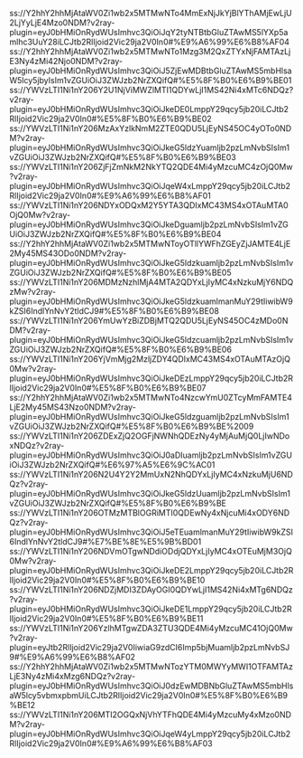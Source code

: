 ss://Y2hhY2hhMjAtaWV0Zi1wb2x5MTMwNTo4MmExNjJkYjBlYThAMjEwLjU2LjYyLjE4Mzo0NDM?v2ray-plugin=eyJ0bHMiOnRydWUsImhvc3QiOiJqY2tyNTBtbGluZTAwMS5lYXp5amlhc3UuY28iLCJtb2RlIjoid2Vic29ja2V0In0#%E9%A6%99%E6%B8%AF04
ss://Y2hhY2hhMjAtaWV0Zi1wb2x5MTMwNTo1Mzg3M2QxZTYxNjFAMTAzLjE3Ny4zMi42Njo0NDM?v2ray-plugin=eyJ0bHMiOnRydWUsImhvc3QiOiJ5ZjEwMDBtbGluZTAwMS5mbHlsaW5lcy5jbyIsIm1vZGUiOiJ3ZWJzb2NrZXQifQ#%E5%8F%B0%E6%B9%BE01
ss://YWVzLTI1Ni1nY206Y2U1NjViMWZlMTI1QDYwLjI1MS42Ni4xMTc6NDQz?v2ray-plugin=eyJ0bHMiOnRydWUsImhvc3QiOiJkeDE0LmppY29qcy5jb20iLCJtb2RlIjoid2Vic29ja2V0In0#%E5%8F%B0%E6%B9%BE02
ss://YWVzLTI1Ni1nY206MzAxYzlkNmM2ZTE0QDU5LjEyNS45OC4yOTo0NDM?v2ray-plugin=eyJ0bHMiOnRydWUsImhvc3QiOiJkeG5ldzYuamljb2pzLmNvbSIsIm1vZGUiOiJ3ZWJzb2NrZXQifQ#%E5%8F%B0%E6%B9%BE03
ss://YWVzLTI1Ni1nY206ZjFjZmNkM2NkYTQ2QDE4Mi4yMzcuMC4zOjQ0Mw?v2ray-plugin=eyJ0bHMiOnRydWUsImhvc3QiOiJqeW4xLmppY29qcy5jb20iLCJtb2RlIjoid2Vic29ja2V0In0#%E9%A6%99%E6%B8%AF01
ss://YWVzLTI1Ni1nY206NDYxODQxM2Y5YTA3QDIxMC43MS4xOTAuMTA0OjQ0Mw?v2ray-plugin=eyJ0bHMiOnRydWUsImhvc3QiOiJkeDguamljb2pzLmNvbSIsIm1vZGUiOiJ3ZWJzb2NrZXQifQ#%E5%8F%B0%E6%B9%BE04
ss://Y2hhY2hhMjAtaWV0Zi1wb2x5MTMwNToyOTllYWFhZGEyZjJAMTE4LjE2My45MS43ODo0NDM?v2ray-plugin=eyJ0bHMiOnRydWUsImhvc3QiOiJkeG5ldzkuamljb2pzLmNvbSIsIm1vZGUiOiJ3ZWJzb2NrZXQifQ#%E5%8F%B0%E6%B9%BE05
ss://YWVzLTI1Ni1nY206MDMzNzhlMjA4MTA2QDYxLjIyMC4xNzkuMjY6NDQzMw?v2ray-plugin=eyJ0bHMiOnRydWUsImhvc3QiOiJkeG5ldzkuamlmanMuY29tIiwibW9kZSI6IndlYnNvY2tldCJ9#%E5%8F%B0%E6%B9%BE08
ss://YWVzLTI1Ni1nY206YmUwYzBiZDBjMTQ2QDU5LjEyNS45OC4zMDo0NDM?v2ray-plugin=eyJ0bHMiOnRydWUsImhvc3QiOiJkeG5ldzcuamljb2pzLmNvbSIsIm1vZGUiOiJ3ZWJzb2NrZXQifQ#%E5%8F%B0%E6%B9%BE06
ss://YWVzLTI1Ni1nY206YjVmMjg2MzljZDY4QDIxMC43MS4xOTAuMTAzOjQ0Mw?v2ray-plugin=eyJ0bHMiOnRydWUsImhvc3QiOiJkeDEzLmppY29qcy5jb20iLCJtb2RlIjoid2Vic29ja2V0In0#%E5%8F%B0%E6%B9%BE07
ss://Y2hhY2hhMjAtaWV0Zi1wb2x5MTMwNTo4NzcwYmU0ZTcyMmFAMTE4LjE2My45MS43Nzo0NDM?v2ray-plugin=eyJ0bHMiOnRydWUsImhvc3QiOiJkeG5ldzguamljb2pzLmNvbSIsIm1vZGUiOiJ3ZWJzb2NrZXQifQ#%E5%8F%B0%E6%B9%BE%2009
ss://YWVzLTI1Ni1nY206ZDExZjQ2OGFjNWNhQDEzNy4yMjAuMjQ0LjIwNDoxNDQz?v2ray-plugin=eyJ0bHMiOnRydWUsImhvc3QiOiJ0aDIuamljb2pzLmNvbSIsIm1vZGUiOiJ3ZWJzb2NrZXQifQ#%E6%97%A5%E6%9C%AC01
ss://YWVzLTI1Ni1nY206N2U4Y2Y2MmUxN2NhQDYxLjIyMC4xNzkuMjU6NDQz?v2ray-plugin=eyJ0bHMiOnRydWUsImhvc3QiOiJkeG5ldzUuamljb2pzLmNvbSIsIm1vZGUiOiJ3ZWJzb2NrZXQifQ#%E5%8F%B0%E6%B9%BE
ss://YWVzLTI1Ni1nY206OTMzMTBlOGRiMTI0QDEwNy4xNjcuMi4xODY6NDQz?v2ray-plugin=eyJ0bHMiOnRydWUsImhvc3QiOiJ5eTEuamlmanMuY29tIiwibW9kZSI6IndlYnNvY2tldCJ9#%E7%BE%8E%E5%9B%BD01
ss://YWVzLTI1Ni1nY206NDVmOTgwNDdiODdjQDYxLjIyMC4xOTEuMjM3OjQ0Mw?v2ray-plugin=eyJ0bHMiOnRydWUsImhvc3QiOiJkeDE2LmppY29qcy5jb20iLCJtb2RlIjoid2Vic29ja2V0In0#%E5%8F%B0%E6%B9%BE10
ss://YWVzLTI1Ni1nY206NDZjMDI3ZDAyOGI0QDYwLjI1MS42Ni4xMTg6NDQz?v2ray-plugin=eyJ0bHMiOnRydWUsImhvc3QiOiJkeDE1LmppY29qcy5jb20iLCJtb2RlIjoid2Vic29ja2V0In0#%E5%8F%B0%E6%B9%BE11
ss://YWVzLTI1Ni1nY206YzlhMTgwZDA3ZTU3QDE4Mi4yMzcuMC41OjQ0Mw?v2ray-plugin=eyJtb2RlIjoid2Vic29ja2V0IiwiaG9zdCI6Imp5bjMuamljb2pzLmNvbSJ9#%E9%A6%99%E6%B8%AF02
ss://Y2hhY2hhMjAtaWV0Zi1wb2x5MTMwNTozYTM0MWYyMWI1OTFAMTAzLjE3Ny4zMi4xMzg6NDQz?v2ray-plugin=eyJ0bHMiOnRydWUsImhvc3QiOiJ0dzEwMDBNbGluZTAwMS5mbHlsaW5lcy5vbmxpbmUiLCJtb2RlIjoid2Vic29ja2V0In0#%E5%8F%B0%E6%B9%BE12
ss://YWVzLTI1Ni1nY206MTI2OGQxNjVhYTFhQDE4Mi4yMzcuMy4xMzo0NDM?v2ray-plugin=eyJ0bHMiOnRydWUsImhvc3QiOiJqeW4yLmppY29qcy5jb20iLCJtb2RlIjoid2Vic29ja2V0In0#%E9%A6%99%E6%B8%AF03
